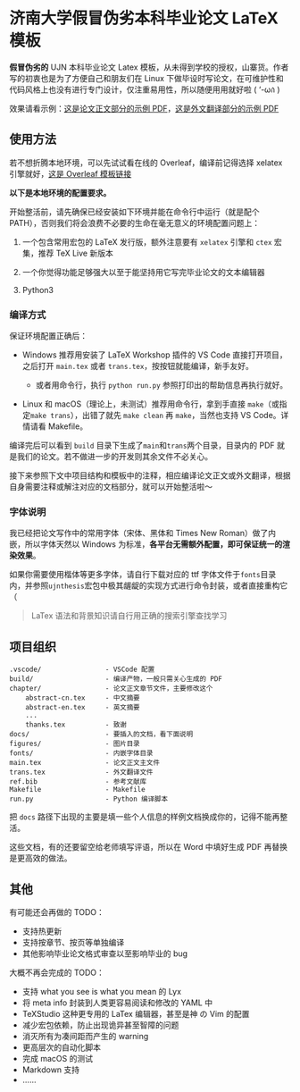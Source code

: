 # 济南大学假冒伪劣本科毕业论文 LaTeX 模板

**假冒伪劣的** UJN 本科毕业论文 Latex 模板，从未得到学校的授权，山寨货。作者写的初衷也是为了方便自己和朋友们在 Linux 下做毕设时写论文，在可维护性和代码风格上也没有进行专门设计，仅注重易用性，所以随便用用就好啦 ( ‘-ωก̀ )

效果请看示例：[这是论文正文部分的示例 PDF](build/main/main.pdf)，[这是外文翻译部分的示例 PDF](build/trans/trans.pdf)

## 使用方法

若不想折腾本地环境，可以先试试看在线的 Overleaf，编译前记得选择 xelatex 引擎就好，[这是 Overleaf 模板链接](https://www.overleaf.com/latex/templates/ujnthesis/kywhqyrtqxgg)

**以下是本地环境的配置要求。**

开始整活前，请先确保已经安装如下环境并能在命令行中运行（就是配个 PATH），否则我们将会浪费不必要的生命在毫无意义的环境配置问题上：

1. 一个包含常用宏包的 LaTeX 发行版，额外注意要有 `xelatex` 引擎和 `ctex` 宏集，推荐 TeX Live 新版本

2. 一个你觉得功能足够强大以至于能坚持用它写完毕业论文的文本编辑器

3. Python3

### 编译方式

保证环境配置正确后：

- Windows 推荐用安装了 LaTeX Workshop 插件的 VS Code 直接打开项目，之后打开 `main.tex` 或者 `trans.tex`，按按钮就能编译，新手友好。

    - 或者用命令行，执行 `python run.py` 参照打印出的帮助信息再执行就好。

- Linux 和 macOS（理论上，未测试）推荐用命令行，拿到手直接 `make`（或指定`make trans`），出错了就先 `make clean` 再 `make`，当然也支持 VS Code。详情请看 Makefile。

编译完后可以看到 `build` 目录下生成了`main`和`trans`两个目录，目录内的 PDF 就是我们的论文。若不做进一步的开发则其余文件不必关心。

接下来参照下文中项目结构和模板中的注释，相应编译论文正文或外文翻译，根据自身需要注释或解注对应的文档部分，就可以开始整活啦～

### 字体说明

我已经把论文写作中的常用字体（宋体、黑体和 Times New Roman）做了内嵌，所以字体天然以 Windows 为标准，**各平台无需额外配置，即可保证统一的渲染效果**。

如果你需要使用楷体等更多字体，请自行下载对应的 ttf 字体文件于`fonts`目录内，并参照`ujnthesis`宏包中极其龌龊的实现方式进行命令封装，或者直接重构它（

> LaTex 语法和背景知识请自行用正确的搜索引擎查找学习

## 项目组织

``` text
.vscode/                - VSCode 配置
build/                  - 编译产物，一般只需关心生成的 PDF
chapter/                - 论文正文章节文件，主要修改这个
    abstract-cn.tex     - 中文摘要
    abstract-en.tex     - 英文摘要
    ...
    thanks.tex          - 致谢
docs/                   - 要插入的文档，看下面说明
figures/                - 图片目录
fonts/                  - 内嵌字体目录
main.tex                - 论文正文主文件
trans.tex               - 外文翻译文件
ref.bib                 - 参考文献库
Makefile                - Makefile
run.py                  - Python 编译脚本
```

把 `docs` 路径下出现的主要是填一些个人信息的样例文档换成你的，记得不能再整活。

这些文档，有的还要留空给老师填写评语，所以在 Word 中填好生成 PDF 再替换是更高效的做法。

## 其他

有可能还会再做的 TODO：

- 支持热更新
- 支持按章节、按页等单独编译
- 其他影响毕业论文格式审查以至影响毕业的 bug

大概不再会完成的 TODO：

- 支持 what you see is what you mean 的 Lyx
- 将 meta info 封装到人类更容易阅读和修改的 YAML 中
- TeXStudio 这种更专用的 LaTex 编辑器，甚至是神 の Vim 的配置
- 减少宏包依赖，防止出现诡异甚至智障的问题
- 消灭所有为凑间距而产生的 warning
- 更高层次的自动化脚本
- 完成 macOS 的测试
- Markdown 支持
- ......
